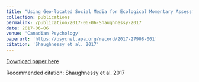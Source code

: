 ```yaml
---
title: "Using Geo-located Social Media for Ecological Momentary Assessments of Emotion: Innovative Opportunities in Psychology Science and Practice."
collection: publications
permalink: /publication/2017-06-06-Shaughnessy-2017
date: 2017-06-06
venue: 'Canadian Psychology'
paperurl: 'https://psycnet.apa.org/record/2017-27908-001'
citation: 'Shaughnessy et al. 2017'
---
```


<a href='https://psycnet.apa.org/record/2017-27908-001'>Download paper here</a>

Recommended citation: Shaughnessy et al. 2017